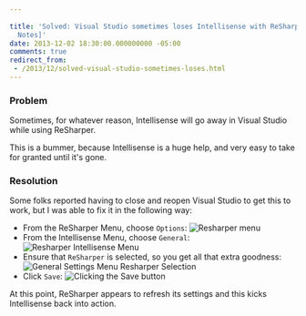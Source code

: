 ```yaml
---
 
title: 'Solved: Visual Studio sometimes loses Intellisense with ReSharper 8.x [Field
  Notes]'
date: 2013-12-02 18:30:00.000000000 -05:00
comments: true
redirect_from: 
 - /2013/12/solved-visual-studio-sometimes-loses.html
---
```

### Problem
Sometimes, for whatever reason, Intellisense will go away in Visual Studio while using ReSharper.

This is a bummer, because Intellisense is a huge help, and very easy to take for granted until it's gone.

### Resolution
Some folks reported having to close and reopen Visual Studio to get this to work, but I was able to fix it in the following way:


* From the ReSharper Menu, choose `Options`:
![Resharper menu]({{site.post-images}}/2013-12-02_ReSharperIssue_01.png)
* From the Intellisense Menu, choose `General`:
![Resharper Intellisense Menu]({{site.post-images}}/2013-12-02_ReSharperIssue_02.png)
* Ensure that `ReSharper` is selected, so you get all that extra goodness:
![General Settings Menu Resharper Selection]({{site.post-images}}/2013-12-02_ReSharperIssue_03.png)
* Click `Save`:
![Clicking the Save button]({{site.post-images}}/2013-12-02_ReSharperIssue_04.png)

At this point, ReSharper appears to refresh its settings and this kicks Intellisense back into action.
